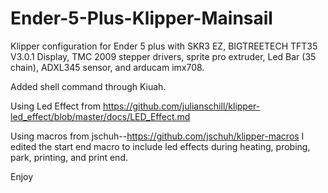# Ender-5-Plus-Klipper-Mainsail
Klipper configuration for Ender 5 plus with SKR3 EZ, BIGTREETECH TFT35 V3.0.1 Display, TMC 2009 stepper drivers, sprite pro extruder, Led Bar (35 chain), ADXL345 sensor, and arducam imx708.

Added shell command through Kiuah. 

Using Led Effect from https://github.com/julianschill/klipper-led_effect/blob/master/docs/LED_Effect.md

Using macros from jschuh--https://github.com/jschuh/klipper-macros  I edited the start end macro to include led effects during heating, probing, park, printing, and print end.

Enjoy
